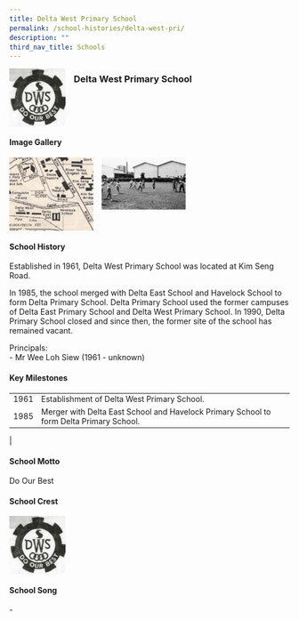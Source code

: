 ```yaml
---
title: Delta West Primary School
permalink: /school-histories/delta-west-pri/
description: ""
third_nav_title: Schools
---
```

<img src="/images/deltawestpri1.png" style="width:20%;margin-right:15px;" align = "left">

### **Delta West Primary School**

<br clear="left">

#### **Image Gallery**

<p><a href="/images/deltawestpri2.jpg">  
<img src="/images/deltawestpri2.jpg" style="width:30%;margin-right:15px;" align = "left">
</a></p>

<p><a href="/images/deltawestpri3.jpg">  
<img src="/images/deltawestpri3.jpg" style="width:30%;margin-right:15px;" align = "left">
</a></p>

<br clear="left">

#### **School History**
Established in 1961, Delta West Primary School was located at Kim Seng Road.  
  
In 1985, the school merged with Delta East School and Havelock School to form Delta Primary School. Delta Primary School used the former campuses of Delta East Primary School and Delta West Primary School. In 1990, Delta Primary School closed and since then, the former site of the school has remained vacant.

Principals:<br>
\- Mr Wee Loh Siew (1961 - unknown)

#### **Key Milestones**

|  |  |
|:---:|---|
| 1961 | Establishment of Delta West Primary School. |
| 1985 | Merger with Delta East School and Havelock Primary School to form Delta Primary School. |
|

#### **School Motto**
Do Our Best

#### **School Crest**
<img src="/images/deltawestpri1.png" style="width:20%;margin-right:15px;" align = "left">

<br clear="left">

#### **School Song**
\-